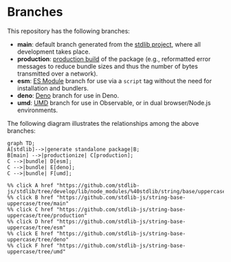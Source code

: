 <!--

@license Apache-2.0

Copyright (c) 2022 The Stdlib Authors.

Licensed under the Apache License, Version 2.0 (the "License");
you may not use this file except in compliance with the License.
You may obtain a copy of the License at

    http://www.apache.org/licenses/LICENSE-2.0

Unless required by applicable law or agreed to in writing, software
distributed under the License is distributed on an "AS IS" BASIS,
WITHOUT WARRANTIES OR CONDITIONS OF ANY KIND, either express or implied.
See the License for the specific language governing permissions and
limitations under the License.

-->

# Branches

This repository has the following branches:

-   **main**: default branch generated from the [stdlib project][stdlib-url], where all development takes place.
-   **production**: [production build][production-url] of the package (e.g., reformatted error messages to reduce bundle sizes and thus the number of bytes transmitted over a network).
-   **esm**: [ES Module][esm-url] branch for use via a `script` tag without the need for installation and bundlers.
-   **deno**: [Deno][deno-url] branch for use in Deno.
-   **umd**: [UMD][umd-url] branch for use in Observable, or in dual browser/Node.js environments.

The following diagram illustrates the relationships among the above branches:

```mermaid
graph TD;
A[stdlib]-->|generate standalone package|B;
B[main] -->|productionize| C[production];
C -->|bundle| D[esm];
C -->|bundle| E[deno];
C -->|bundle| F[umd];

%% click A href "https://github.com/stdlib-js/stdlib/tree/develop/lib/node_modules/%40stdlib/string/base/uppercase"
%% click B href "https://github.com/stdlib-js/string-base-uppercase/tree/main"
%% click C href "https://github.com/stdlib-js/string-base-uppercase/tree/production"
%% click D href "https://github.com/stdlib-js/string-base-uppercase/tree/esm"
%% click E href "https://github.com/stdlib-js/string-base-uppercase/tree/deno"
%% click F href "https://github.com/stdlib-js/string-base-uppercase/tree/umd"
```

[stdlib-url]: https://github.com/stdlib-js/stdlib/tree/develop/lib/node_modules/%40stdlib/string/base/uppercase
[production-url]: https://github.com/stdlib-js/string-base-uppercase/tree/production
[deno-url]: https://github.com/stdlib-js/string-base-uppercase/tree/deno
[umd-url]: https://github.com/stdlib-js/string-base-uppercase/tree/umd
[esm-url]: https://github.com/stdlib-js/string-base-uppercase/tree/esm